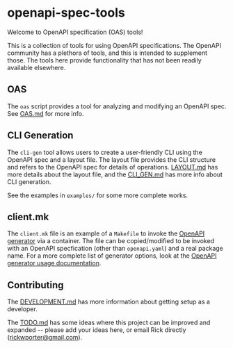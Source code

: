 # openapi-spec-tools

Welcome to OpenAPI specification (OAS) tools!

This is a collection of tools for using OpenAPI specifications. The OpenAPI community has a plethora of tools, and this is intended to supplement those. The tools here provide functionality that has not been readily available elsewhere.

## OAS

The `oas` script provides a tool for analyzing and modifying an OpenAPI spec. See [OAS.md](OAS.md) for more info.

## CLI Generation

The `cli-gen` tool allows users to create a user-friendly CLI using the OpenAPI spec and a layout file. The layout file provides the CLI structure and refers to the OpenAPI spec for details of operations.  [LAYOUT.md](LAYOUT.md) has more details about the layout file, and the [CLI_GEN.md](CLI_GEN.md) has more info about CLI generation.

See the examples in `examples/` for some more complete works.

## client.mk

The `client.mk` file is an example of a `Makefile` to invoke the [OpenAPI generator](https://github.com/OpenAPITools/openapi-generator) via a container. The file can be copied/modified to be invoked with an OpenAPI specfication (other than `openapi.yaml`) and a real package name. For a more complete list of generator options, look at the [OpenAPI generator usage documentation](https://openapi-generator.tech/docs/usage#generate).

## Contributing

The [DEVELOPMENT.md](DEVELOPMENT.md) has more information about getting setup as a developer.

The [TODO.md](TODO.md) has some ideas where this project can be improved and expanded -- please add your ideas here, or email Rick directly (rickwporter@gmail.com). 
